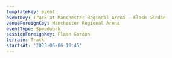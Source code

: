 ```yaml
---
templateKey: event
eventKey: Track at Manchester Regional Arena - Flash Gordon
venueForeignKey: Manchester Regional Arena
eventType: Speedwork
sessionForeignKey: Flash Gordon
terrain: Track
startsAt: '2023-06-06 18:45'
---
```


